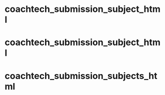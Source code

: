 # coachtech_submission_subject_html
# coachtech_submission_subject_html
# coachtech_submission_subjects_html
